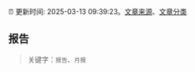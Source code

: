 :alarm_clock: 更新时间: 2025-03-13 09:39:23。[文章来源](/README.md)、[文章分类](/TAGS.md)

## 报告


> 关键字：`报告`、`月报`



